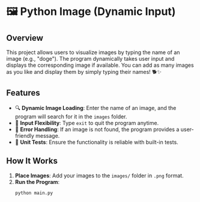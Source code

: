# 🖼️ Python Image  (Dynamic Input)

## Overview
This project allows users to visualize images by typing the name of an image (e.g., "doge"). The program dynamically takes user input and displays the corresponding image if available. You can add as many images as you like and display them by simply typing their names! 🐕✨

## Features
- 🔍 **Dynamic Image Loading**: Enter the name of an image, and the program will search for it in the `images` folder.
- 🛑 **Input Flexibility**: Type `exit` to quit the program anytime.
- 🚫 **Error Handling**: If an image is not found, the program provides a user-friendly message.
- 🧪 **Unit Tests**: Ensure the functionality is reliable with built-in tests.

## How It Works
1. **Place Images**: Add your images to the `images/` folder in `.png` format.
2. **Run the Program**:
   ```bash
   python main.py

